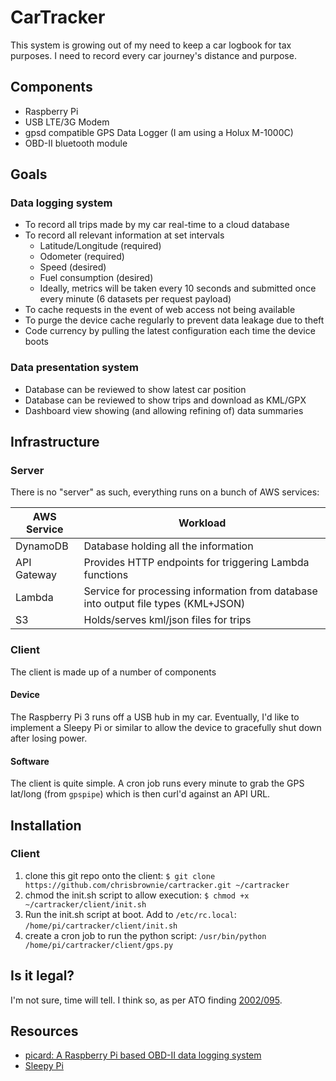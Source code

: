 # CarTracker

This system is growing out of my need to keep a car logbook for tax purposes. I need to record every car journey's distance and purpose.

## Components

* Raspberry Pi
* USB LTE/3G Modem
* gpsd compatible GPS Data Logger (I am using a Holux M-1000C)
* OBD-II bluetooth module

## Goals

### Data logging system

* To record all trips made by my car real-time to a cloud database
* To record all relevant information at set intervals
  * Latitude/Longitude (required)
  * Odometer (required)
  * Speed (desired)
  * Fuel consumption (desired)
  * Ideally, metrics will be taken every 10 seconds and submitted once every minute (6 datasets per request payload)
* To cache requests in the event of web access not being available
* To purge the device cache regularly to prevent data leakage due to theft
* Code currency by pulling the latest configuration each time the device boots

### Data presentation system

* Database can be reviewed to show latest car position
* Database can be reviewed to show trips and download as KML/GPX
* Dashboard view showing (and allowing refining of) data summaries

## Infrastructure

### Server

There is no "server" as such, everything runs on a bunch of AWS services:

| AWS Service | Workload
| --- | ---
| DynamoDB | Database holding all the information
| API Gateway | Provides HTTP endpoints for triggering Lambda functions
| Lambda | Service for processing information from database into output file types (KML+JSON)
| S3 | Holds/serves kml/json files for trips

### Client

The client is made up of a number of components

#### Device

The Raspberry Pi 3 runs off a USB hub in my car. Eventually, I'd like to implement a Sleepy Pi or similar to allow the device to gracefully shut down after losing power.

#### Software

The client is quite simple. A cron job runs every minute to grab the GPS lat/long (from `gpspipe`) which is then curl'd against an API URL.

## Installation

### Client

1. clone this git repo onto the client: `$ git clone https://github.com/chrisbrownie/cartracker.git ~/cartracker`
2. chmod the init.sh script to allow execution: `$ chmod +x ~/cartracker/client/init.sh`
3. Run the init.sh script at boot. Add to `/etc/rc.local`: `/home/pi/cartracker/client/init.sh`
4. create a cron job to run the python script: `/usr/bin/python /home/pi/cartracker/client/gps.py`

## Is it legal?

I'm not sure, time will tell. I think so, as per ATO finding [2002/095](http://law.ato.gov.au/atolaw/view.htm?docid=AID/AID2002925/00001).

## Resources

* [picard: A Raspberry Pi based OBD-II data logging system](https://souvik.me/blog/picard-a-raspberry-pi-based-obd-ii-data-logging-system)
* [Sleepy Pi](https://spellfoundry.com/product/sleepy-pi/)
